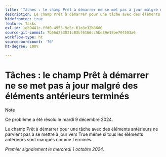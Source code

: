 ```yaml
---
title: 'Tâches : le champ Prêt à démarrer ne se met pas à jour malgré des éléments antérieurs terminés'
description: Le champ Prêt à démarrer pour une tâche avec des éléments antérieurs ne parvient pas à se mettre à jour vers True même si tous les éléments antérieurs sont marqués comme Terminés.
hidefromtoc: true
feature: Tasks
exl-id: 1eb9441c-ffd0-4953-9e5c-61e8e32b8600
source-git-commit: 7b66d253831c83bf6166cc5be39e18be704503a6
workflow-type: ht
source-wordcount: '76'
ht-degree: 100%

---
```


# Tâches : le champ Prêt à démarrer ne se met pas à jour malgré des éléments antérieurs terminés

>[!NOTE]
>
>Ce problème a été résolu le mardi 9 décembre 2024.

Le champ Prêt à démarrer pour une tâche avec des éléments antérieurs ne parvient pas à se mettre à jour vers True même si tous les éléments antérieurs sont marqués comme Terminés.

_Premier signalement le mercredi 1 octobre 2024._
